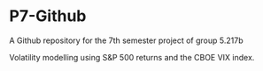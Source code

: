 # P7-Github
A Github repository for the 7th semester project of group 5.217b

Volatility modelling using S&P 500 returns and the CBOE VIX index.
